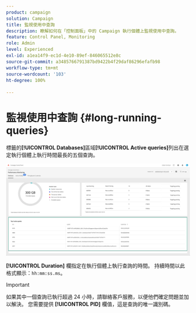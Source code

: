 ```yaml
---
product: campaign
solution: Campaign
title: 監視使用中查詢
description: 瞭解如何在「控制面板」中的 Campaign 執行個體上監視使用中查詢。
feature: Control Panel, Monitoring
role: Admin
level: Experienced
exl-id: a1ea14f9-ec1d-4e10-89ef-846065512e8c
source-git-commit: a3485766791387bd9422b4f29daf86296efafb98
workflow-type: tm+mt
source-wordcount: '103'
ht-degree: 100%

---
```


# 監視使用中查詢 {#long-running-queries}

 標籤的&#x200B;**[!UICONTROL Databases]**&#x200B;區域&#x200B;**[!UICONTROL Active queries]**&#x200B;列出在選定執行個體上執行時間最長的五個查詢。

![](assets/active-queries.png)

**[!UICONTROL Duration]** 欄指定在執行個體上執行查詢的時間。 持續時間以此格式顯示：`hh:mm:ss.ms`。

>[!IMPORTANT]
>
>如果其中一個查詢已執行超過 24 小時，請聯絡客戶服務，以便他們確定問題並加以解決。 您需要提供 **[!UICONTROL PID]** 欄值，這是查詢的唯一識別碼。
